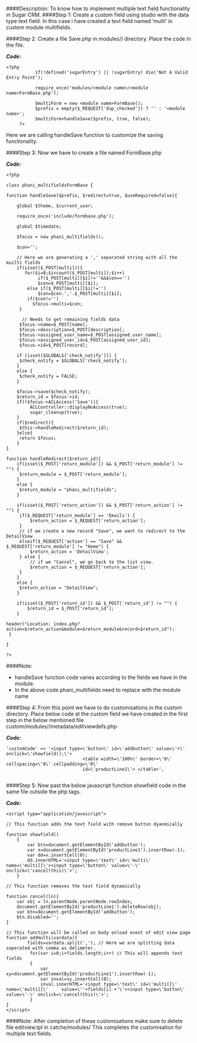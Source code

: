 ####Description:
To know how to implement multiple text field functionality in Sugar CRM.
####Step 1:
 Create a custom field using studio with the data type text field. In this case i have created a text field named ‘multi’ in custom module multifields.

####Step 2:
 Create a file Save.php in modules/<module name>/ directory. Place the code in the file.
 
**_Code:_**

```
<?php 
           if(!defined('sugarEntry') || !sugarEntry) die('Not A Valid Entry Point');

           require_once('modules/<module name>/<module name>FormBase.php');

           $multiForm = new <module name>FormBase();
           $prefix = empty($_REQUEST['dup_checked']) ? '' : '<module name>';
           $multiForm>handleSave($prefix, true, false);
     ?>

```

Here we are calling handleSave function to customize the saving functionality.

####Step 3:
Now we have to create a file named  <module name>FormBase.php

**_Code:_**

```
<?php 

class phani_multifieldsFormBase {

function handleSave($prefix, $redirect=true, $useRequired=false){
    
    global $theme, $current_user;
    
    require_once('include/formbase.php');
    
    global $timedate;
    
    $focus = new phani_multifields();
    
	$con='';
    
    // Here we are generating a ',' separated string with all the muilti fields
	if(isset($_POST[multi])){
   	   for($i=0;$i<count($_POST[multi]);$i++)
         	if($_POST[multi][$i]!=''&&$con=='')
   		 	$con=$_POST[multi][$i];
   	  	else if($_POST[multi][$i]!='')     
   		 	$con=$con.','.$_POST[multi][$i];
   		if($con!='')    
   		  $focus->multi=$con;
   	 }
     	 
      // Needs to get remaining fields data   
     $focus->name=$_POST[name];    
     $focus->description=$_POST[description];
     $focus->assigned_user_name=$_POST[assigned_user_name];
     $focus->assigned_user_id=$_POST[assigned_user_id];
     $focus->id=$_POST[record];
    
    if (isset($GLOBALS['check_notify'])) {
   	 $check_notify = $GLOBALS['check_notify'];
    }
    else {
   	 $check_notify = FALSE;
    }    
    
    $focus->save($check_notify);
    $return_id = $focus->id;    
    if(!$focus->ACLAccess('Save')){
   		 ACLController::displayNoAccess(true);
   		 sugar_cleanup(true);
    }
    if($redirect){
   	 $this->handleRedirect($return_id);
    }else{
   	 return $focus;
    }    
}

function handleRedirect($return_id){
    if(isset($_POST['return_module']) && $_POST['return_module'] != "") {
   	 $return_module = $_POST['return_module'];
    }
    else {
   	 $return_module = "phani_multifields";
    }

    if(isset($_POST['return_action']) && $_POST['return_action'] != "") {
   	 if($_REQUEST['return_module'] == 'Emails') {
   		 $return_action = $_REQUEST['return_action'];
   	 }
   	 // if we create a new record "Save", we want to redirect to the DetailView
   	 elseif($_REQUEST['action'] == "Save" && $_REQUEST['return_module'] != "Home") {
   		 $return_action = 'DetailView';
   	 } else {
   		 // if we "Cancel", we go back to the list view.
   		 $return_action = $_REQUEST['return_action'];
   	 }
    }
    else {
   	 $return_action = "DetailView";
    }

    if(isset($_POST['return_id']) && $_POST['return_id'] != "") {
    	$return_id = $_POST['return_id'];
    }

header("Location: index.php?action=$return_action&module=$return_module&record=$return_id");
 }

}

?>

```

####Note:
* handleSave function code varies according to the fields we have in the module. 
* In the above code phani_multifields need to replace with the module name

####Step 4:
From this point we have to do customisations in the custom directory. Place below code at the custom field we have created in the first step in the below mentioned file
custom/modules/<module name>/metadata/editviewdefs.php

**_Code:_**

```
'customCode' => '<input type=\'button\' id=\'addbutton\' value=\'+\' onclick=\'showfield();\'>
                             <table width=\'100%\' border=\'0\' cellspacing=\'0\' cellpadding=\'0\' 
                             id=\'productLine1\'> </table>',
                             
```

####Step 5:
Now past the below javascript function showfield code in the same file outside the php tags.

**_Code:_**

```
<script type="application/javascript">

// This function adds the text field with remove button dyanmically

function showfield()
	{
    	var btn=document.getElementById('addbutton');
    	var x=document.getElementById('productLine1').insertRow(-1);
    	var dd=x.insertCell(0);
    	dd.innerHTML='<input type=\'text\' id=\'multi\' name=\'multi[]\'><input type=\'button\' value=\'-\' onclick=\'cancel(this)\'>';
	}

// This function removes the text field dynamically

function cancel(ln){
	var obj = ln.parentNode.parentNode.rowIndex;
	document.getElementById('productLine1').deleteRow(obj);
	var btn=document.getElementById('addbutton');
	btn.disabled='';
}

// This function will be called on body onload event of edit view page
function addmulti(vardata){
    	fields=vardata.split(','); // Here we are splitting data seperated with comma as delimeter.
   		 for(var i=0;i<fields.length;i++) // This will appends text fields 
   		 {
   			 var xy=document.getElementById('productLine1').insertRow(-1);
   			 var inval=xy.insertCell(0);
   			 inval.innerHTML='<input type=\'text\' id=\'multi[]\' name=\'multi[]\'     value=\''+fields[i] +'\'><input type=\'button\' value=\'-\' onclick=\'cancel(this)\'>';   	 
   		 }
}    
</script>

```
####Note:
After completion of these customisations make sure to delete file editview.tpl in catche/modules/<module name>
This completes the customisation for multiple text fields.




